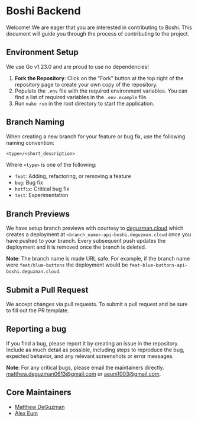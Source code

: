 # Boshi Backend

Welcome! We are eager that you are interested in contributing to Boshi. This document will guide you through the process of contributing to the project.

## Environment Setup

We use Go v1.23.0 and are proud to use no dependencies!

1. **Fork the Repository**: Click on the "Fork" button at the top right of the repository page to create your own copy of the repository.
2. Populate the `.env` file with the required environment variables. You can find a list of required variables in the `.env.example` file.
3. Run `make run` in the root directory to start the application.

## Branch Naming

When creating a new branch for your feature or bug fix, use the following naming convention:

```txt
<type>/<short_description>
```

Where `<type>` is one of the following:

- `feat`: Adding, refactoring, or removing a feature
- `bug`: Bug fix
- `hotfix`: Critical bug fix
- `test`: Experimentation

## Branch Previews

We have setup branch previews with courtesy to [deguzman.cloud](https://deguzman.cloud) which creates a deployment at `<branch_name>-api-boshi.deguzman.cloud` once you have pushed to your branch. Every subsequent push updates the deployment and it is removed once the branch is deleted.

**Note**: The branch name is made URL safe. For example, if the branch name were `feat/blue-buttons` the deployment would be `feat-blue-buttons-api-boshi.deguzman.cloud`.

## Submit a Pull Request

We accept changes via pull requests. To submit a pull request and be sure to fill out the PR template.

## Reporting a bug

If you find a bug, please report it by creating an issue in the repository. Include as much detail as possible, including steps to reproduce the bug, expected behavior, and any relevant screenshots or error messages.

**Note**: For any critical bugs, please email the maintainers directly. [matthew.deguzman0613@gmail.com](mailto:matthew.deguzman0613@gmail.com) or [aeum1003@gmail.com](mailto:aeum1003@gmail.com).

## Core Maintainers

- [Matthew DeGuzman](https://matthewdeguzman.info)
- [Alex Eum](https://www.alexjeum.com/)
